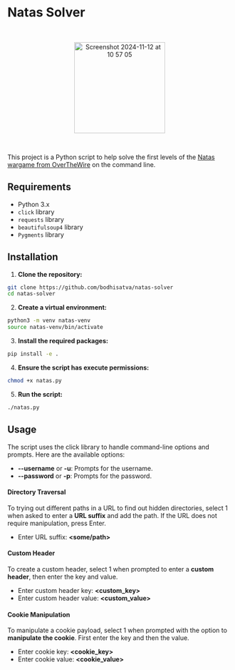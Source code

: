 # Natas Solver

<br />
  <p align="center">
<img width="204" alt="Screenshot 2024-11-12 at 10 57 05" src="https://github.com/user-attachments/assets/94d7c3d0-d7ae-41f8-abeb-61c1a133d7d1">
  </p>
<br />

This project is a Python script to help solve the first levels of the <a href="https://overthewire.org/wargames/natas/" >Natas wargame from OverTheWire</a> on the command line.

## Requirements

- Python 3.x
- `click` library
- `requests` library
- `beautifulsoup4` library
- `Pygments` library

## Installation

1. **Clone the repository:**

```bash
git clone https://github.com/bodhisatva/natas-solver
cd natas-solver
```

2. **Create a virtual environment:**

```bash
python3 -m venv natas-venv
source natas-venv/bin/activate
```

3. **Install the required packages:**

```bash
pip install -e .
```

4. **Ensure the script has execute permissions:**

```bash
chmod +x natas.py
```

5. **Run the script:**

```bash
./natas.py
```

## Usage

The script uses the click library to handle command-line options and prompts. Here are the available options:

- **--username** or **-u**: Prompts for the username.
- **--password** or **-p**: Prompts for the password.

#### Directory Traversal

To trying out different paths in a URL to find out hidden directories, select 1 when asked to enter a **URL suffix** and add the path. If the URL does not require manipulation, press Enter.

- Enter URL suffix: **<some/path>**

#### Custom Header

To create a custom header, select 1 when prompted to enter a **custom header**, then enter the key and value.

- Enter custom header key: **<custom_key>**
- Enter custom header value: **<custom_value>**

#### Cookie Manipulation

To manipulate a cookie payload, select 1 when prompted with the option to **manipulate the cookie**. First enter the key and then the value.

- Enter cookie key: **<cookie_key>**
- Enter cookie value: **<cookie_value>**
